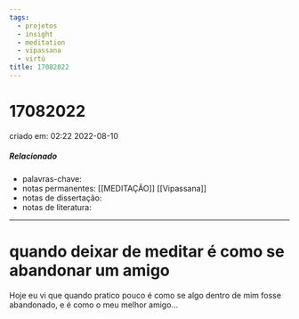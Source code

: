 ```yaml
---
tags:
  - projetos
  - insight
  - meditation
  - vipassana
  - virtú
title: 17082022
---
```


# 17082022

criado em: 02:22 2022-08-10

##### Relacionado

- palavras-chave:
- notas permanentes: [[MEDITAÇÃO]] [[Vipassana]]
- notas de dissertação:
- notas de literatura: 

---

# quando deixar de meditar é como se abandonar um amigo

Hoje eu vi que quando pratico pouco é como se algo dentro de mim fosse abandonado, e é como o meu melhor amigo...
